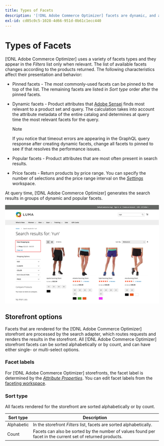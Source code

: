 ```yaml
---
title: Types of Facets
description: '[!DNL Adobe Commerce Optimizer] facets are dynamic, and appear in the Filters list when relevant.'
exl-id: cd05c0c5-1028-4d66-951d-0b61c1ecc440
---
```

# Types of Facets

[!DNL Adobe Commerce Optimizer] uses a variety of facets types and they appear in the *Filters* list only when relevant. The list of available facets changes according to the products returned. The following characteristics affect their presentation and behavior:

* Pinned facets  - The most commonly-used facets can be pinned to the top of the list. The remaining facets are listed in *Sort type* order after the pinned facets.
* Dynamic facets - Product attributes that [Adobe Sensei](https://www.adobe.com/sensei.html) finds most relevant to a product set and query. The calculation takes into account the attribute metadata of the entire catalog and determines at query time the most relevant facets for the query.

    >[!NOTE]
    >
    >If you notice that timeout errors are appearing in the GraphQL query response after creating dynamic facets, change all facets to pinned to see if that resolves the performance issues.

* Popular facets - Product attributes that are most often present in search results.
* Price facets - Return products by price range. You can specify the number of selections and the price range interval on the [*Settings*](settings.md) workspace.

At query time, [!DNL Adobe Commerce Optimizer] generates the search results in groups of dynamic and popular facets.

![Facets - Price](../../assets/storefront-search-results-run-price.png)

## Storefront options

Facets that are rendered for the [!DNL Adobe Commerce Optimizer] storefront are processed by the search adapter, which routes requests and renders the results in the storefront. All [!DNL Adobe Commerce Optimizer] storefront facets can be sorted alphabetically or by count, and can have either single- or multi-select options.

### Facet labels

For [!DNL Adobe Commerce Optimizer] storefronts, the facet label is determined by the [*Attribute Properties*](https://experienceleague.adobe.com/docs/commerce-admin/catalog/product-attributes/create/attribute-product-create.html). You can edit facet labels from the [faceting workspace](workspace.md).

### Sort type

All facets rendered for the storefront are sorted alphabetically or by count.

| Sort type | Description |
|--- |--- |
| Alphabetic | In the storefront *Filters* list, facets are sorted alphabetically. |
| Count | Facets can also be sorted by the number of values found per facet in the current set of returned products. |
